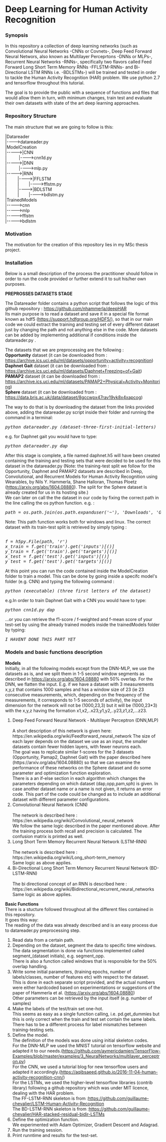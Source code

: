 # Deep Learning for Human Activity Recognition

<h3>Synopsis</h3>
In this repository a collection of deep learning networks (such as Convolutional Neural Networks -CNNs or Covnets-, Deep Feed Forward Neural Networs, also known as Multilayer Perceprtons -DNNs or MLPs-, Recurrent Neural Networks -RNNs-, specifically two flavors called Feed Forward Long Short Term Memory RNNs -FFLSTM-RNNs- and Bi-Directional LSTM RNNs i.e. -BDLSTMs-) will be trained and tested in order to tackle the Human Activity Recognition (HAR) problem.
We use python 2.7 and tensorflow throughout this tutorial.

The goal is to provide the public with a sequence of functions and files that would allow them in turn, with minimum changes, train test and evaluate their own datasets with state of the art deep learning approaches.

<h3>Repository Structure</h3>

The main structure that we are going to follow is this:

|Datareader  
|---->datareader.py  
|ModelCreation  
|----->|CNN  
|&nbsp;&nbsp;&nbsp;&nbsp;&nbsp;&nbsp;&nbsp;&nbsp;&nbsp;&nbsp;|---->cnn1d.py  
|----->|DNN  
|&nbsp;&nbsp;&nbsp;&nbsp;&nbsp;&nbsp;&nbsp;&nbsp;&nbsp;&nbsp;|---->mlp.py  
|----->|RNN  
|&nbsp;&nbsp;&nbsp;&nbsp;&nbsp;&nbsp;&nbsp;&nbsp;&nbsp;|---->|FFLSTM  
|&nbsp;&nbsp;&nbsp;&nbsp;&nbsp;&nbsp;&nbsp;&nbsp;&nbsp;|&nbsp;&nbsp;&nbsp;&nbsp;&nbsp;&nbsp;&nbsp;&nbsp;|---->fflstm.py  
|&nbsp;&nbsp;&nbsp;&nbsp;&nbsp;&nbsp;&nbsp;&nbsp;&nbsp;|---->|BDLSTM  
|&nbsp;&nbsp;&nbsp;&nbsp;&nbsp;&nbsp;&nbsp;&nbsp;&nbsp;|&nbsp;&nbsp;&nbsp;&nbsp;&nbsp;&nbsp;&nbsp;&nbsp;|---->bdlstm.py  
|TrainedModels  
|----->cnn  
|----->mlp  
|----->fflstm  
|----->bdlstm  

<h3>Motivation</h3>
The motivation for the creation of this repository lies in my MSc thesis project.

<h3>Installation</h3>

Below is a small description of the process the practitioner should follow in order to run the code provided or further extend it to suit his/her own purposes.  

<b>PREPROSSES DATASETS STAGE</b>

The Datareader folder contains a python script that follows the logic of this github repository : https://github.com/nhammerla/deepHAR  
Its main purpose is to read a dataset and save it in a special file format known as hdf5 (https://support.hdfgroup.org/HDF5/), so that
in our main code we could extract the training and testing set of every different dataset just by changing the path and not anything else in the code. More datasets can be added by implementing additional if conditions inside the datareader.py  .

The datasets that we are preprocessing are the following :  
<b>Opportunity</b> dataset (it can be downloaded from : https://archive.ics.uci.edu/ml/datasets/opportunity+activity+recognition)  
<b>Daphnet Gait</b> dataset (it can be downloaded from : https://archive.ics.uci.edu/ml/datasets/Daphnet+Freezing+of+Gait)  
<b>PAMAP2</b> dataset (it can be downloaded from : https://archive.ics.uci.edu/ml/datasets/PAMAP2+Physical+Activity+Monitoring)  
<b>Sphere</b> dataset (it can be downloaded from : https://data.bris.ac.uk/data/dataset/8gccwpx47rav19vk8x4xapcog)  

The way to do that is by downloading the dataset from the links provided above, adding the datareader.py script inside their
folder and running the command in a terminal:  
<pre><i>python datareader.py (dataset-three-first-initial-letters)</i></pre>  
e.g. for Daphnet gait you would have to type:  
<pre><i>python datareader.py dap</i></pre>

After this stage is complete, a file named daphnet.h5 will have been created containing the training and testing sets that were decided to be used for this dataset in the datareader.py (Note: the training-test split we follow for the Opportunity, Daphnet and PAMAP2 datasets are described in Deep, Convolutional, and Recurrent Models for Human Activity Recognition using Wearables, by Nils Y. Hammerla, Shane Halloran, Thomas Ploetz (https://arxiv.org/abs/1604.08880). The split for the Sphere dataset is already created for us in its hosting site.)  
We can later on call the the dataset in our code by fixing the correct path in the line calling the os python function.
e.g. :  
<pre><i>path = os.path.join(os.path.expanduser('~'), 'Downloads', 'OpportunityUCIDataset', 'opportunity.h5')</i></pre>    
Note: This path function works both for windows and linux.
The correct dataset with its train-test split is retrieved by simply typing :
<pre><i>
f = h5py.File(path, 'r')
x_train = f.get('train').get('inputs')[()]
y_train = f.get('train').get('targets')[()]
x_test = f.get('test').get('inputs')[()]
y_test = f.get('test').get('targets')[()]
</i></pre>

At this point you can run the code contained inside the ModelCreation folder to train a model.
This can be done by going inside a specifc model's folder (e.g. CNN) and typing the following command :
<pre><i>python (executable) (three first letters of the dataset)</i></pre>  
e.g.In order to train Daphnet Gait with a CNN you would have to type:
<pre><i>python cnn1d.py dap</i></pre>

...or you can retrieve the f1-score / f-weighted and f-mean score of your test-set by using the already trained models inside the
trainedModels folder by typing:
<pre><i>I HAVENT DONE THIS PART YET</i></pre>

<h3>Models and basic functions description</h3>

<b>Models</b><br>
Initially, in all the following models except from the DNN-MLP, we use the datasets as is, and we split them in 1-5 second window segments as described in https://arxiv.org/abs/1604.08880 with 50% overlap. For the DNN, we flatten the input. E.g. if we have a dataset with 3 measurements x,y,z that contains 1000 samples and has a window size of 23 (ie 23 consecutive measurements, which, depending on the frequency of the measurements, it corresponds to 1-5 seconds of activity), the input dimension for the network will not be (1000,23,3) but it will be (1000,23*3) with the x,y,z having the formation x1,x2,..x23,y1,y2,..y23,z1,z2,...z23. 
<ol>
<li>Deep Feed Forward Neural Network - Multilayer Perceptron (DNN,MLP)</li>
<br>A short description of this network is given here: https://en.wikipedia.org/wiki/Feedforward_neural_network
The size of each layer depends on the dataset we use as an input, the smaller datasets contain fewer hidden layers, with fewer neurons each.<br>The goal was to replicate similar f-scores for the 3 datasets (Opportunity, Pamap2, Daphnet Gait) with the paper described here (https://arxiv.org/abs/1604.08880) so that we can examine the performance of these networks on the Sphere dataset and do some parameter and optimization function exploration.<br>
There is a an if-else section in each algorithm which changes the parameters depending on which dataset (dap,opp,pam,sph) is given. In case another dataset name or a name is not given, it returns an error code. This part of the code could be changed as to include an additional dataset with different parameter configurations.<br>
<li>Convolutional Neural Network (CNN)</li>
<br>The network is described here : https://en.wikipedia.org/wiki/Convolutional_neural_network
<br>We follow the same logic described in the paper mentioned above.
After the training process both recall and precision is calculated. The confusion matrix is printed as well.<br>
<li>Long Short Term Memory Recurrent Neural Network (LSTM-RNN)</li>
<br>The network is described here : https://en.wikipedia.org/wiki/Long_short-term_memory
<br>Same logic as above applies.<br>
<li>Bi-Directional Long Short Term Memory Recurrent Neural Network (BD-LSTM-RNN)</li>
<br>The bi directional concept of an RNN is described here : https://en.wikipedia.org/wiki/Bidirectional_recurrent_neural_networks
<br>Same logic as above applies.
</ol>

<b>Basic Functions</b><br>
There is a stucture followed throughout all the different files contained in this repository.<br>
It goes this way:<br>
The reading of the data was already described and is an easy process due to datareader.py preprocessing step.<br>
1) Read data from a certain path.<br>
2) Depending on the dataset, segment the data to specific time windows.<br>
The data segmentation is done via functions implemented called segment_(dataset initials), e.g. segment_opp.<br>
There is also a function called windows that is responsible for the 50% overlap handling.<br>
3) Write some initial parameters, (training epochs, number of labels/classes, number of features etc) with respect to the dataset.<br>
This is done in each separate script provided, and the actual numbers were either hardcoded based on experimentations or suggestions of the paper of Hammerla et al. (https://arxiv.org/abs/1604.08880)<br>
Other parameters can be retrieved by the input itself (e.g. number of samples)<br>
4) Make the labels of the test/train set one-hot.<br>
This seems as easy as a single function calling, i.e. pd.get_dummies but this is only correct when the train and test set contain the same labels. There has to be a different process for label mismatches between training-testing sets.
5) Define the model.<br>
The definition of the models was done using initial skeleton codes.<br>
For the DNN-MLP we used the MNIST tutorial on tensorflow website and adapted it to our needs.(https://github.com/aymericdamien/TensorFlow-Examples/blob/master/examples/3_NeuralNetworks/multilayer_perceptron.py)<br>
For the CNN, we used a tutorial blog for new tensorflow users and adapted it accordingly.(https://aqibsaeed.github.io/2016-11-04-human-activity-recognition-cnn/)<br>
For the LSTMs, we used the higher-level tensorflow libraries (contrib library) following a github repository which was under MIT licence, dealing with the HAR problem.<br> 
The FF-LSTM-RNN skeleton is from :https://github.com/guillaume-chevalier/LSTM-Human-Activity-Recognition<br>
The BD-LSTM-RNN skeleton is from :https://github.com/guillaume-chevalier/HAR-stacked-residual-bidir-LSTMs<br>
6) Define the optimization function.<br>
We experimented with Adam Optimizer, Gradient Descent and Adagrad.
7) Run the training session.<br>
8) Print runntime and results for the test-set.<br>
